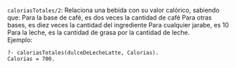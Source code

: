 `caloriasTotales/2`: Relaciona una bebida con su valor calórico, sabiendo que:
Para la base de café, es dos veces la cantidad de café 
Para otras bases, es diez veces la cantidad del ingrediente
Para cualquier jarabe, es 10
Para la leche, es la cantidad de grasa por la cantidad de leche. 		
Ejemplo:

```
?- caloriasTotales(dulceDeLecheLatte, Calorias).
Calorias = 700.
```